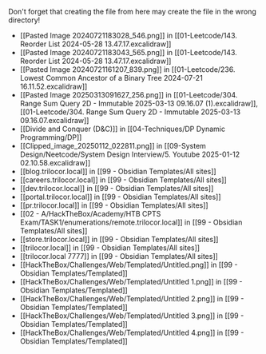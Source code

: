 Don't forget that creating the file from here may create the file in the wrong directory!
- [[Pasted Image 20240721183028_546.png]] in [[01-Leetcode/143. Reorder List 2024-05-28 13.47.17.excalidraw]]
- [[Pasted Image 20240721183043_565.png]] in [[01-Leetcode/143. Reorder List 2024-05-28 13.47.17.excalidraw]]
- [[Pasted Image 20240721161207_839.png]] in [[01-Leetcode/236. Lowest Common Ancestor of a Binary Tree 2024-07-21 16.11.52.excalidraw]]
- [[Pasted Image 20250313091627_256.png]] in [[01-Leetcode/304. Range Sum Query 2D - Immutable 2025-03-13 09.16.07 (1).excalidraw]], [[01-Leetcode/304. Range Sum Query 2D - Immutable 2025-03-13 09.16.07.excalidraw]]
- [[Divide and Conquer (D&C)]] in [[04-Techniques/DP Dynamic Programming/DP]]
- [[Clipped_image_20250112_022811.png]] in [[09-System Design/Neetcode/System Design Interview/5. Youtube 2025-01-12 02.10.58.excalidraw]]
- [[blog.trilocor.local]] in [[99 - Obsidian Templates/All sites]]
- [[careers.trilocor.local]] in [[99 - Obsidian Templates/All sites]]
- [[dev.trilocor.local]] in [[99 - Obsidian Templates/All sites]]
- [[portal.trilocor.local]] in [[99 - Obsidian Templates/All sites]]
- [[pr.trilocor.local]] in [[99 - Obsidian Templates/All sites]]
- [[02 - A/HackTheBox/Academy/HTB CPTS Exam/TASK1/enumerations/remote.trilocor.local]] in [[99 - Obsidian Templates/All sites]]
- [[store.trilocor.local]] in [[99 - Obsidian Templates/All sites]]
- [[trilocor.local]] in [[99 - Obsidian Templates/All sites]]
- [[trilocor.local 7777]] in [[99 - Obsidian Templates/All sites]]
- [[HackTheBox/Challenges/Web/Templated/Untitled.png]] in [[99 - Obsidian Templates/Templated]]
- [[HackTheBox/Challenges/Web/Templated/Untitled 1.png]] in [[99 - Obsidian Templates/Templated]]
- [[HackTheBox/Challenges/Web/Templated/Untitled 2.png]] in [[99 - Obsidian Templates/Templated]]
- [[HackTheBox/Challenges/Web/Templated/Untitled 3.png]] in [[99 - Obsidian Templates/Templated]]
- [[HackTheBox/Challenges/Web/Templated/Untitled 4.png]] in [[99 - Obsidian Templates/Templated]]
